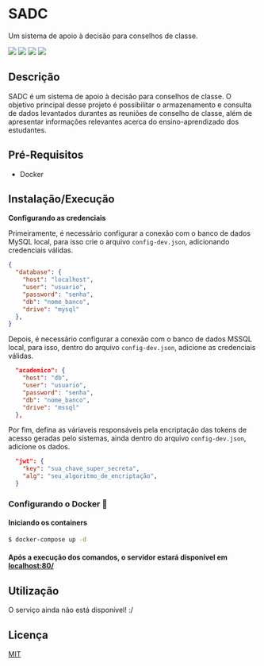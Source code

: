 # SADC
Um sistema de apoio à decisão para conselhos de classe.

![](https://img.shields.io/github/issues/AlexandreL0pes/sadc)
![](https://img.shields.io/github/forks/AlexandreL0pes/sadc)
![](https://img.shields.io/github/stars/AlexandreL0pes/sadc)
![](https://img.shields.io/github/license/AlexandreL0pes/sadc)

## Descrição 

SADC é um sistema de apoio à decisão para conselhos de classe. O objetivo principal desse projeto é possibilitar o armazenamento e consulta de dados levantados durantes as reuniões de conselho de classe, além de apresentar informações relevantes acerca do ensino-aprendizado dos estudantes.

## Pré-Requisitos
- Docker 

## Instalação/Execução

**Configurando as credenciais** 

Primeiramente, é necessário configurar a conexão com o banco de dados MySQL local, para isso crie o arquivo `config-dev.json`, adicionando credenciais válidas.
```json
{
  "database": {
    "host": "localhost",
    "user": "usuario",
    "password": "senha",
    "db": "nome_banco",
    "drive": "mysql"
  },
}
```

Depois, é necessário configurar a conexão com o banco de dados MSSQL local, para isso, dentro do arquivo `config-dev.json`, adicione as credenciais válidas.
```json
  "academico": {
    "host": "db",
    "user": "usuario",
    "password": "senha",
    "db": "nome_banco",
    "drive": "mssql"
  },

```

Por fim, defina as váriaveis responsáveis pela encriptação das tokens de acesso geradas pelo sistemas, ainda dentro do arquivo `config-dev.json`, adicione os dados.

```json
  "jwt": {
    "key": "sua_chave_super_secreta",
    "alg": "seu_algoritmo_de_encriptação",
  }
```

### Configurando o Docker 🐳

#### Iniciando os containers

```bash
$ docker-compose up -d
```

#### Após a execução dos comandos, o servidor estará disponível em [localhost:80/](http://localhost:80/)

## Utilização 
O serviço ainda não está disponível! :/

## Licença

[MIT](https://opensource.org/licenses/MIT)

